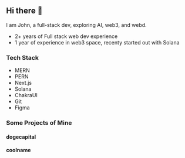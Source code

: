 ## Hi there 👋
I am John, a full-stack dev, exploring AI, web3, and webd.
- 2+ years of Full stack web dev experience
- 1 year of experience in web3 space, recenty started out with Solana
### Tech Stack
- MERN
- PERN
- Next.js
- Solana 
- ChakraUI
- Git
- Figma
### Some Projects of Mine
#### dogecapital
#### coolname
